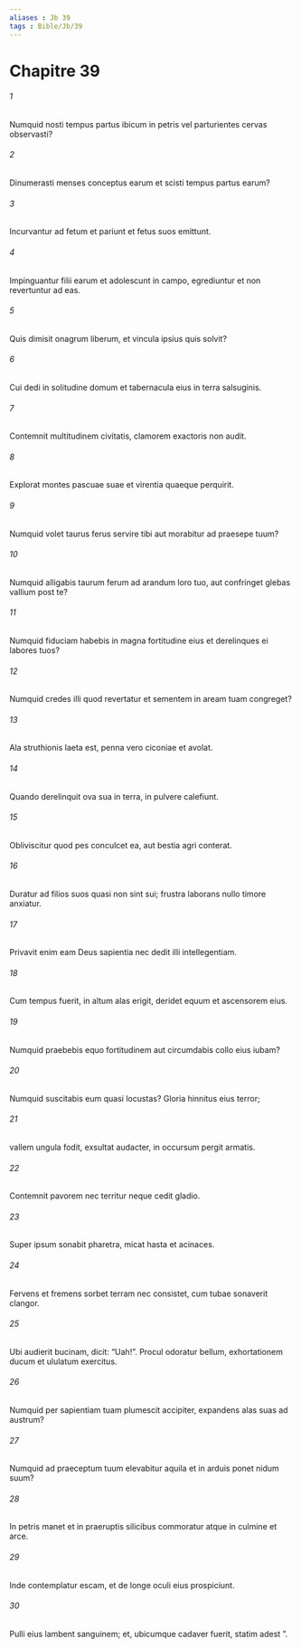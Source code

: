 ```yaml
---
aliases : Jb 39
tags : Bible/Jb/39
---
```


# Chapitre 39

###### 1
Numquid nosti tempus partus ibicum in petris vel parturientes cervas observasti?
###### 2
Dinumerasti menses conceptus earum et scisti tempus partus earum?
###### 3
Incurvantur ad fetum et pariunt et fetus suos emittunt.
###### 4
Impinguantur filii earum et adolescunt in campo, egrediuntur et non revertuntur ad eas.
###### 5
Quis dimisit onagrum liberum, et vincula ipsius quis solvit?
###### 6
Cui dedi in solitudine domum et tabernacula eius in terra salsuginis.
###### 7
Contemnit multitudinem civitatis, clamorem exactoris non audit.
###### 8
Explorat montes pascuae suae et virentia quaeque perquirit.
###### 9
Numquid volet taurus ferus servire tibi aut morabitur ad praesepe tuum?
###### 10
Numquid alligabis taurum ferum ad arandum loro tuo, aut confringet glebas vallium post te?
###### 11
Numquid fiduciam habebis in magna fortitudine eius et derelinques ei labores tuos?
###### 12
Numquid credes illi quod revertatur et sementem in aream tuam congreget?
###### 13
Ala struthionis laeta est, penna vero ciconiae et avolat.
###### 14
Quando derelinquit ova sua in terra, in pulvere calefiunt.
###### 15
Obliviscitur quod pes conculcet ea, aut bestia agri conterat.
###### 16
Duratur ad filios suos quasi non sint sui; frustra laborans nullo timore anxiatur.
###### 17
Privavit enim eam Deus sapientia nec dedit illi intellegentiam.
###### 18
Cum tempus fuerit, in altum alas erigit, deridet equum et ascensorem eius.
###### 19
Numquid praebebis equo fortitudinem aut circumdabis collo eius iubam?
###### 20
Numquid suscitabis eum quasi locustas? Gloria hinnitus eius terror;
###### 21
vallem ungula fodit, exsultat audacter, in occursum pergit armatis.
###### 22
Contemnit pavorem nec territur neque cedit gladio.
###### 23
Super ipsum sonabit pharetra, micat hasta et acinaces.
###### 24
Fervens et fremens sorbet terram nec consistet, cum tubae sonaverit clangor.
###### 25
Ubi audierit bucinam, dicit: “Uah!”. Procul odoratur bellum, exhortationem ducum et ululatum exercitus.
###### 26
Numquid per sapientiam tuam plumescit accipiter, expandens alas suas ad austrum?
###### 27
Numquid ad praeceptum tuum elevabitur aquila et in arduis ponet nidum suum?
###### 28
In petris manet et in praeruptis silicibus commoratur atque in culmine et arce.
###### 29
Inde contemplatur escam, et de longe oculi eius prospiciunt.
###### 30
Pulli eius lambent sanguinem; et, ubicumque cadaver fuerit, statim adest ”.
